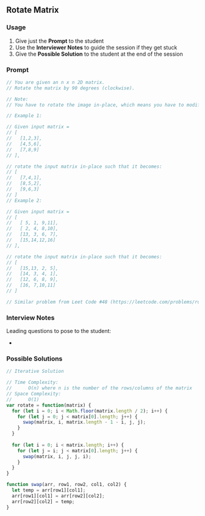 ## Rotate Matrix

### Usage

1. Give just the **Prompt** to the student
2. Use the **Interviewer Notes** to guide the session if they get stuck 
3. Give the **Possible Solution** to the student at the end of the session

### Prompt

```javascript
// You are given an n x n 2D matrix.
// Rotate the matrix by 90 degrees (clockwise).

// Note:
// You have to rotate the image in-place, which means you have to modify the input 2D matrix directly. DO NOT allocate another 2D matrix and do the rotation.

// Example 1:

// Given input matrix = 
// [
//   [1,2,3],
//   [4,5,6],
//   [7,8,9]
// ],

// rotate the input matrix in-place such that it becomes:
// [
//   [7,4,1],
//   [8,5,2],
//   [9,6,3]
// ]
// Example 2:

// Given input matrix =
// [
//   [ 5, 1, 9,11],
//   [ 2, 4, 8,10],
//   [13, 3, 6, 7],
//   [15,14,12,16]
// ], 

// rotate the input matrix in-place such that it becomes:
// [
//   [15,13, 2, 5],
//   [14, 3, 4, 1],
//   [12, 6, 8, 9],
//   [16, 7,10,11]
// ]

// Similar problem from Leet Code #48 (https://leetcode.com/problems/rotate-image/description/)
```

### Interview Notes

Leading questions to pose to the student:

+ 

### Possible Solutions

```javascript
// Iterative Solution

// Time Complexity: 
//      O(n) where n is the number of the rows/columns of the matrix
// Space Complexity:
//      O(1)
var rotate = function(matrix) {
  for (let i = 0; i < Math.floor(matrix.length / 2); i++) {
    for (let j = 0; j < matrix[0].length; j++) {
      swap(matrix, i, matrix.length - 1 - i, j, j);
    }
  }
  
  for (let i = 0; i < matrix.length; i++) {
    for (let j = i; j < matrix[0].length; j++) {
      swap(matrix, i, j, j, i);
    }
  }
}

function swap(arr, row1, row2, col1, col2) {
  let temp = arr[row1][col1];
  arr[row1][col1] = arr[row2][col2];
  arr[row2][col2] = temp;
}
```

